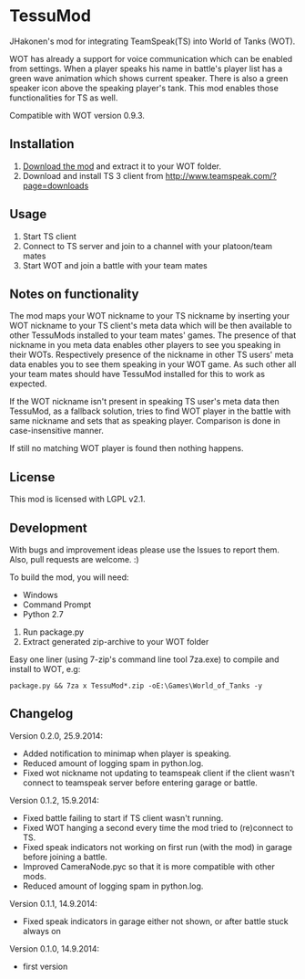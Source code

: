 TessuMod
========

JHakonen's mod for integrating TeamSpeak(TS) into World of Tanks (WOT).

WOT has already a support for voice communication which can be enabled from settings. When a player speaks his name in battle's player list has a green wave animation which shows current speaker. There is also a green speaker icon above the speaking player's tank. This mod enables those functionalities for TS as well.

Compatible with WOT version 0.9.3. 

Installation
------------
1. [Download the mod](http://db.orangedox.com/OK9gTmNzSWICsZAFVG/TessuMod-0.1.2.zip) and extract it to your WOT folder.
2. Download and install TS 3 client from http://www.teamspeak.com/?page=downloads

Usage
-----
1. Start TS client
2. Connect to TS server and join to a channel with your platoon/team mates
3. Start WOT and join a battle with your team mates

Notes on functionality
----------------------
The mod maps your WOT nickname to your TS nickname by inserting your WOT nickname to your TS client's meta data which will be then available to other TessuMods installed to your team mates' games. The presence of that nickname in you meta data enables other players to see you speaking in their WOTs. Respectively presence of the nickname in other TS users' meta data enables you to see them speaking in your WOT game. As such other all your team mates should have TessuMod installed for this to work as expected.

If the WOT nickname isn't present in speaking TS user's meta data then TessuMod, as a fallback solution, tries to find WOT player in the battle with same nickname and sets that as speaking player. Comparison is done in case-insensitive manner.

If still no matching WOT player is found then nothing happens.

License
-------
This mod is licensed with LGPL v2.1.

Development
-----------
With bugs and improvement ideas please use the Issues to report them.
Also, pull requests are welcome. :)

To build the mod, you will need:
 * Windows
 * Command Prompt
 * Python 2.7

1. Run package.py
2. Extract generated zip-archive to your WOT folder

Easy one liner (using 7-zip's command line tool 7za.exe) to compile and install to WOT, e.g:

    package.py && 7za x TessuMod*.zip -oE:\Games\World_of_Tanks -y

Changelog
---------
Version 0.2.0, 25.9.2014:
- Added notification to minimap when player is speaking.
- Reduced amount of logging spam in python.log.
- Fixed wot nickname not updating to teamspeak client if the client wasn't connect to teamspeak server before entering garage or battle.

Version 0.1.2, 15.9.2014:
- Fixed battle failing to start if TS client wasn't running.
- Fixed WOT hanging a second every time the mod tried to (re)connect to TS.
- Fixed speak indicators not working on first run (with the mod) in garage before joining a battle.
- Improved CameraNode.pyc so that it is more compatible with other mods.
- Reduced amount of logging spam in python.log.

Version 0.1.1, 14.9.2014:
- Fixed speak indicators in garage either not shown, or after battle stuck always on

Version 0.1.0, 14.9.2014:
- first version

